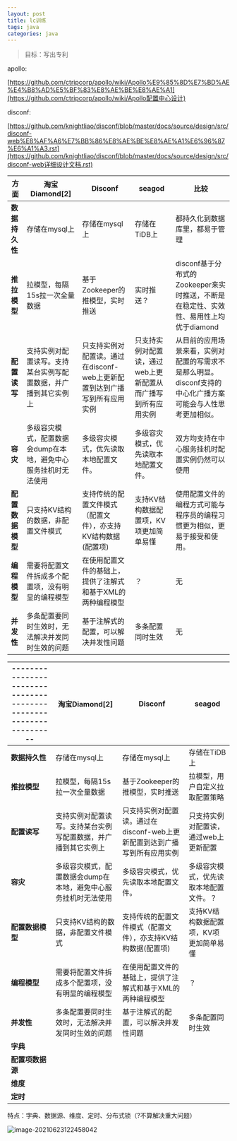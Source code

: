 ```yaml
---
layout: post
title: lc训练
tags: java
categories: java
---
```


>  目标：写出专利

apollo:

[https://github.com/ctripcorp/apollo/wiki/Apollo%E9%85%8D%E7%BD%AE%E4%B8%AD%E5%BF%83%E8%AE%BE%E8%AE%A1](https://github.com/ctripcorp/apollo/wiki/Apollo配置中心设计)

disconf:

[https://github.com/knightliao/disconf/blob/master/docs/source/design/src/disconf-web%E8%AF%A6%E7%BB%86%E8%AE%BE%E8%AE%A1%E6%96%87%E6%A1%A3.rst](https://github.com/knightliao/disconf/blob/master/docs/source/design/src/disconf-web详细设计文档.rst)

| 方面             | 淘宝Diamond[2]                                               | Disconf                                                      | seagod                                                       | 比较                                                         |
| ---------------- | ------------------------------------------------------------ | ------------------------------------------------------------ | ------------------------------------------------------------ | ------------------------------------------------------------ |
| **数据持久性**   | 存储在mysql上                                                | 存储在mysql上                                                | 存储在TiDB上                                                 | 都持久化到数据库里，都易于管理                               |
| **推拉模型**     | 拉模型，每隔15s拉一次全量数据                                | 基于Zookeeper的推模型，实时推送                              | 实时推送？                                                   | disconf基于分布式的Zookeeper来实时推送，不断是在稳定性、实效性、易用性上均优于diamond |
| **配置读写**     | 支持实例对配置读写。支持某台实例写配置数据，并广播到其它实例上 | 只支持实例对配置读。通过在disconf-web上更新配置到达到广播写到所有应用实例 | 只支持实例对配置读，通过web上更新配置从而广播写到所有应用实例 | 从目前的应用场景来看，实例对配置的写需求不是那么明显。disconf支持的中心化广播方案可能会与人性思考更加相似。 |
| **容灾**         | 多级容灾模式，配置数据会dump在本地，避免中心服务挂机时无法使用 | 多级容灾模式，优先读取本地配置文件。                         | 多级容灾模式，优先读取本地配置文件。                         | 双方均支持在中心服务挂机时配置实例仍然可以使用               |
| **配置数据模型** | 只支持KV结构的数据，非配置文件模式                           | 支持传统的配置文件模式（配置文件），亦支持KV结构数据(配置项) | 支持KV结构数据配置项，KV项更加简单易懂                       | 使用配置文件的编程方式可能与程序员的编程习惯更为相似，更易于接受和使用。 |
| **编程模型**     | 需要将配置文件拆成多个配置项，没有明显的编程模型             | 在使用配置文件的基础上，提供了注解式和基于XML的两种编程模型  | ？                                                           | 无                                                           |
| **并发性**       | 多条配置要同时生效时，无法解决并发同时生效的问题             | 基于注解式的配置，可以解决并发性问题                         | 多条配置同时生效                                             | 无                                                           |



| ------------------------------------------------------------------ | 淘宝Diamond[2]                                               | Disconf                                                      | seagod                                 |
| ------------------------------------------------------------ | ------------------------------------------------------------ | ------------------------------------------------------------ | -------------------------------------- |
| **数据持久性**                                               | 存储在mysql上                                                | 存储在mysql上                                                | 存储在TiDB上                           |
| **推拉模型**                                                 | 拉模型，每隔15s拉一次全量数据                                | 基于Zookeeper的推模型，实时推送                              | 拉模型，用户自定义拉取配置策略         |
| **配置读写**                                                 | 支持实例对配置读写。支持某台实例写配置数据，并广播到其它实例上 | 只支持实例对配置读。通过在disconf-web上更新配置到达到广播写到所有应用实例 | 只支持实例对配置读，通过web上更新配置  |
| **容灾**                                                     | 多级容灾模式，配置数据会dump在本地，避免中心服务挂机时无法使用 | 多级容灾模式，优先读取本地配置文件。                         | 多级容灾模式，优先读取本地配置文件。？ |
| **配置数据模型**                                             | 只支持KV结构的数据，非配置文件模式                           | 支持传统的配置文件模式（配置文件），亦支持KV结构数据(配置项) | 支持KV结构数据配置项，KV项更加简单易懂 |
| **编程模型**                                                 | 需要将配置文件拆成多个配置项，没有明显的编程模型             | 在使用配置文件的基础上，提供了注解式和基于XML的两种编程模型  | ？                                     |
| **并发性**                                                   | 多条配置要同时生效时，无法解决并发同时生效的问题             | 基于注解式的配置，可以解决并发性问题                         | 多条配置同时生效                       |
| **字典**                                                     |                                                              |                                                              |                                        |
| **配置项数据源**                                             |                                                              |                                                              |                                        |
| **维度**                                                     |                                                              |                                                              |                                        |
| **定时**                                                     |                                                              |                                                              |                                        |

特点：字典、数据源、维度、定时、分布式锁（?不算解决重大问题）

![image-20210623122458042](D:\data\blog\_posts\img\2021-01-19-配置中心\image-20210623122458042.png)